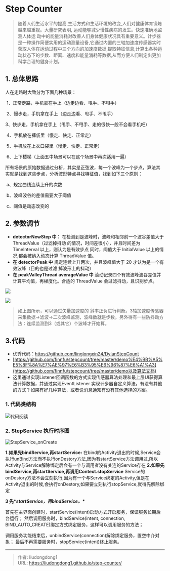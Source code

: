 # Step Counter


> 随着人们生活水平的提高,生活方式和生活环境的改变,人们对健康体育锻炼越来越重视。大量研究表明,
> 运动能够减少慢性疾病的发生。快速准确地监测人体运 动中的能量消耗对改善人们身体健康状况具有重要意义。计步器是一种操作简便实用的运动测量设备,它通过内置的三轴加速度传感器实时获取人体在运动过程中三个方向的加速度数据,提取特征信息,计算出各种运动状态下的步数、距离、速度和能量消耗等数据,从而方便人们制定出更加科学合理的健身计划。

## 1. 总体思路 

人在走路时大致分为下面几种场景：

​	 1、正常走路，手机拿在手上（边走边看、甩手、不甩手）

​	 2、慢步走，手机拿在手上（边走边看、甩手、不甩手）

​	 3、快步走，手机拿在手上（甩手、不甩手、走的很快一般不会看手机吧）

​	 4、手机放在裤袋里（慢走、快走、正常走） 

​	5、手机放在上衣口袋里（慢走、快走、正常走） 

​	6、上下楼梯（上面五中场景可以在这个场景中再次适用一遍）

 所有场景的原始数据通过分析，其实是正弦波，每一个波峰为一个步点，算法其 实就是找到这些步点，分析波形特点寻找特征值，找到如下三个原则：

​	 a、规定曲线连续上升的次数

​	 b、波峰波谷的差值需要大于阈值

​	 c、阈值是动态改变的

## 2. 参数调节

- **detectorNewStep 中：** 在检测到是波峰时，波峰和相邻前一个波谷差值大于 ThreadValue（过滤掉抖动 的情况，时间差很小），并且时间差为 TimeInterval 以上，则认为是有效步点 同时，阈值大于 InitialValue 以上的情况,都会被纳入动态计算 ThreadValue 值。
- **在 detectorPeak 中** 规定连续上升两次，并且波峰值大于 20 才认为是一个有效波峰（目的也是过滤 掉波形上的抖动）
- **在 peakValleyThread averageValue 中** 滚动记录四个有效波峰波谷差值并计算平均值，再梯度化。合适的 ThreadValue 会过滤抖动，且识别步点。

![](https://gitee.com/github-25970295/blogImage/raw/master/img/image-20200521220341636.png)

![](https://gitee.com/github-25970295/blogImage/raw/master/img/image-20200521223025624.png)

> 如上图所示，可以通过矢量加速度的 斜率正负进行判断。3轴加速度传感器采集数据->滤波->二次波峰监测，波峰数就是步数。另外得有一些防抖动方法：连续监测到3（或其它）个波峰才开始算。

## 3.代码

- 优秀代码：https://github.com/linglongxin24/DylanStepCount
- [https://github.com/finnfu/stepcount/tree/master/demo%E4%BB%A5%E5%8F%8A%E7%AE%97%E6%B3%95%E6%96%87%E6%A1%A3](https://github.com/finnfu/stepcount/tree/master/demo以及算法文档)
- 这里通过实现Listener回调函数的方式实现传感器算法处理和最上层UI获得算法计算数据，并通过实现EventListener 实现计步器自定义算法，有没有其他的方式？如果有好几种算法，或者说消息通知有没有其他选择的方案。

### 1. 代码类结构

![代码阅读](https://gitee.com/github-25970295/blogimgv2022/raw/master/%E4%BB%A3%E7%A0%81%E9%98%85%E8%AF%BB.png)

### 2. StepService 执行时序图

![StepService_onCreate](https://gitee.com/github-25970295/blogimgv2022/raw/master/StepService_onCreate.png)

**1.如果先bindService,再startService:**
在bind的Activity退出的时候,Service会执行unBind方法而不执行onDestory方法,因为有startService方法调用过,所以Activity与Service解除绑定后会有一个与调用者没有关连的Service存在
**2.如果先bindService,再startService,再调用Context.stopService**
Service的onDestory方法不会立刻执行,因为有一个与Service绑定的Activity,但是在Activity退出的时候,会执行onDestory,如果要立刻执行stopService,就得先解除绑定

**3 先\**startService，再bindService。\****

首先在主界面创建时，startService(intent)启动方式开启服务，保证服务长期后台运行；
然后调用服务时，bindService(intent, connection, BIND_AUTO_CREATE)绑定方式绑定服务，这样可以调用服务的方法；

调用服务功能结束后，unbindService(connection)解除绑定服务，置空中介对象；
最后不再需要服务时，stopService(intent)终止服务。

---

> 作者: liudongdong1  
> URL: https://liudongdong1.github.io/step-counter/  


